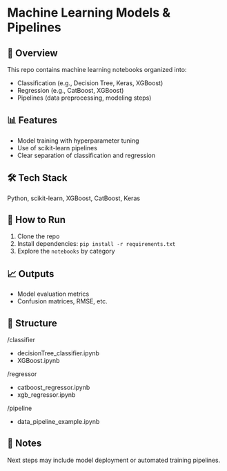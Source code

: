# Machine Learning Models & Pipelines

## 🧠 Overview
This repo contains machine learning notebooks organized into:
- Classification (e.g., Decision Tree, Keras, XGBoost)
- Regression (e.g., CatBoost, XGBoost)
- Pipelines (data preprocessing, modeling steps)

## 📊 Features
- Model training with hyperparameter tuning
- Use of scikit-learn pipelines
- Clear separation of classification and regression

## 🛠️ Tech Stack
Python, scikit-learn, XGBoost, CatBoost, Keras

## 🚀 How to Run
1. Clone the repo
2. Install dependencies: `pip install -r requirements.txt`
3. Explore the `notebooks` by category

## 📈 Outputs
- Model evaluation metrics
- Confusion matrices, RMSE, etc.

## 📂 Structure
/classifier
- decisionTree_classifier.ipynb
- XGBoost.ipynb

/regressor
- catboost_regressor.ipynb
- xgb_regressor.ipynb

/pipeline
- data_pipeline_example.ipynb

## 📌 Notes
Next steps may include model deployment or automated training pipelines.
